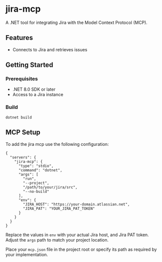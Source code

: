 # jira-mcp

A .NET tool for integrating Jira with the Model Context Protocol (MCP).

## Features
- Connects to Jira and retrieves issues

## Getting Started

### Prerequisites
- .NET 8.0 SDK or later
- Access to a Jira instance

### Build

```
dotnet build
```


## MCP Setup


To add the jira mcp use the following configuration:

```jsonc
{
  "servers": {
    "jira-mcp": {
      "type": "stdio",
      "command": "dotnet",
      "args": [
        "run",
        "--project",
        "/path/to/your/jira/src",
        "--no-build"
      ],
      "env": {
        "JIRA_HOST": "https://your-domain.atlassian.net",
        "JIRA_PAT": "YOUR_JIRA_PAT_TOKEN"
      }
    }
  }
}
```

Replace the values in `env` with your actual Jira host, and Jira PAT token. Adjust the `args` path to match your project location.

Place your `mcp.json` file in the project root or specify its path as required by your implementation.
